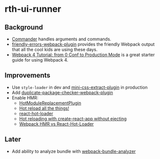 # rth-ui-runner

## Background

- [Commander](https://www.npmjs.com/package/commander) handles arguments and commands.
- [friendly-errors-webpack-plugin](https://github.com/geowarin/friendly-errors-webpack-plugin) provides the friendly Webpack output that all the cool kids are using these days.
- [Webpack 4 Tutorial: from 0 Conf to Production Mode](https://www.valentinog.com/blog/webpack-tutorial/) is a great starter guide for using Webpack 4.

## Improvements

- Use `style-loader` in dev and [mini-css-extract-plugin](https://github.com/webpack-contrib/mini-css-extract-plugin) in production
- Add [duplicate-package-checker-webpack-plugin](https://github.com/darrenscerri/duplicate-package-checker-webpack-plugin)
- Enable HMR:
  - [HotModuleReplacementPlugin](https://webpack.js.org/plugins/hot-module-replacement-plugin/)
  - [Hot reload all the things!](https://hackernoon.com/hot-reload-all-the-things-ec0fed8ab0)
  - [react-hot-loader](https://github.com/gaearon/react-hot-loader)
  - [Hot reloading with create-react-app without ejecting](https://medium.com/@brianhan/hot-reloading-cra-without-eject-b54af352c642)
  - [Webpack HMR vs React-Hot-Loader](https://blog.isquaredsoftware.com/2017/08/blogged-answers-webpack-hmr-vs-rhl/)


## Later

- Add ability to analyze bundle with [webpack-bundle-analyzer](https://github.com/webpack-contrib/webpack-bundle-analyzer)